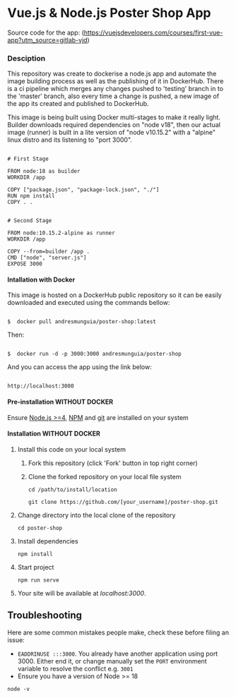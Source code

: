 # Vue.js & Node.js Poster Shop App

Source code for the app:
(https://vuejsdevelopers.com/courses/first-vue-app?utm_source=gitlab-vjd)


### Desciption

This repository was create to dockerise a node.js app and automate the image building process as well as the publishing of it in DockerHub. There is a ci pipeline which merges any changes pushed to 'testing' branch in to the 'master' branch, also every time a change is pushed, a new image of the app its created and published to DockerHub. 


This image is being built using Docker multi-stages to make it really light. Builder downloads required dependencies on "node v18", then our actual image (runner) is built in a lite version of "node v10.15.2" with a "alpine" linux distro and its listening to "port 3000".

 ```
 
 # First Stage

FROM node:18 as builder
WORKDIR /app

COPY ["package.json", "package-lock.json", "./"]
RUN npm install
COPY . .


# Second Stage

FROM node:10.15.2-alpine as runner
WORKDIR /app

COPY --from=builder /app .
CMD ["node", "server.js"]
EXPOSE 3000

 ```
 
#### Intallation with Docker

This image is hosted on a DockerHub public repository so it can be easily downloaded and executed using the commands bellow:

 ```

 $  docker pull andresmunguia/poster-shop:latest
 
 ```
 
 Then:
 
 ```
 
 $  docker run -d -p 3000:3000 andresmunguia/poster-shop
 
 ```
 
 And you can access the app using the link below:
 
 ```
 
 http://localhost:3000
 
 ```

#### Pre-installation WITHOUT DOCKER

Ensure [Node.js  >=4](https://nodejs.org/en/download/), [NPM](https://docs.npmjs.com) and [git](https://git-scm.com/book/en/v2/Getting-Started-Installing-Git) are installed on your system
 
#### Installation WITHOUT DOCKER

1. Install this code on your local system
     
    1. Fork this repository (click 'Fork' button in top right corner)
    2. Clone the forked repository on your local file system
    
        ```
        cd /path/to/install/location
        
        git clone https://github.com/[your_username]/poster-shop.git
		
        ```

2. Change directory into the local clone of the repository

    ```
    cd poster-shop
	
    ```

3. Install dependencies

    ```
    npm install
	
    ```
    
4. Start project

    ```
    npm run serve
	
    ```

5. Your site will be available at *localhost:3000*.


## Troubleshooting

Here are some common mistakes people make, check these before filing an issue:

- `EADDRINUSE :::3000`. You already have another application using port 3000. Either end it, or change manually set the `PORT` environment variable to resolve the conflict e.g. `3001`
- Ensure you have a version of Node >= 18

```
node -v

```
